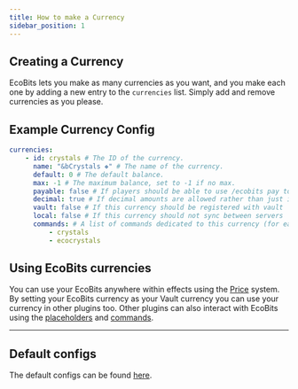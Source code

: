 ```yaml
---
title: How to make a Currency
sidebar_position: 1
---
```




## Creating a Currency

EcoBits lets you make as many currencies as you want, and you make each one by adding a new
entry to the `currencies` list. Simply add and remove currencies as you please.

## Example Currency Config

```yaml
currencies:
    - id: crystals # The ID of the currency.
      name: "&bCrystals ❖" # The name of the currency.
      default: 0 # The default balance.
      max: -1 # The maximum balance, set to -1 if no max.
      payable: false # If players should be able to use /ecobits pay to pay other players
      decimal: true # If decimal amounts are allowed rather than just integer amounts
      vault: false # If this currency should be registered with vault
      local: false # If this currency should not sync between servers
      commands: # A list of commands dedicated to this currency (for easier paying, checking balance, etc)
          - crystals
          - ecocrystals
```

## Using EcoBits currencies

You can use your EcoBits anywhere within effects using the [Price](https://plugins.auxilor.io/all-plugins/prices) system.
By setting your EcoBits currency as your Vault currency you can use your currency in other plugins too. Other plugins can also interact with EcoBits using the [placeholders](https://plugins.auxilor.io/ecobits/placeholderapi) and [commands](https://plugins.auxilor.io/ecobits/commands-and-permissions).

<hr/>

## Default configs

The default configs can be found [here](https://github.com/Auxilor/EcoBits/blob/master/eco-core/core-plugin/src/main/resources/config.yml).